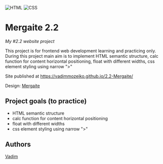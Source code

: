 ![HTML](https://img.shields.io/badge/code-HTML-brightgreen)
![CSS](https://img.shields.io/badge/code-CSS-green)

# Mergaite 2.2
_My #2.2 website project_

This project is for frontend web development learning and practicing only. 
During this project main aim is to implement HTML semantic structure, calc function for content horizontal positioning, float with different widths, css element styling using narrow ">"

Site published at https://vadimmozeiko.github.io/2.2-Mergaite/

Design: [Mergaite](https://cdn.discordapp.com/attachments/648536139677958156/648860692459290634/unknown.png)

## Project goals (to practice)

-   HTML semantic structure
-   calc function for content horizontal positioning
-   float with different widths
-   css element styling using narrow ">"


## Authors

[Vadim](https://github.com/vadimmozeiko)
